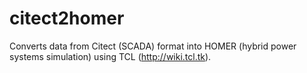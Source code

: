 citect2homer
============
Converts data from Citect (SCADA) format into HOMER (hybrid power systems simulation) using TCL (http://wiki.tcl.tk).
